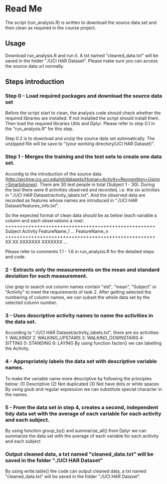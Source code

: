 # Read Me
The script (run_analysis.R) is written to download the source data set and then clean as required in the course project.

## Usage
Download run_analysis.R and run it. A txt named "cleaned_data.txt" will be saved in the folder "./UCI HAR Dataset". Please make sure you can access the source data url normally.

## Steps introduction

### Step 0 - Load required packages and download the source data set
Before the script start to clean, the analysis code should check whether the required libraries are installed. If not installed the script should install them. Then load the required libraries Utils and Dplyr. Please refer to step 0.1 in the "run_analysis.R" for this step.

Step 0.2 is to download and unzip the source data set automatically. The unzipped file will be save to "(your working directory/UCI HAR Dataset)".

### Step 1 - Merges the training and the test sets to create one data set.

Accordig to the introduction of the source data (http://archive.ics.uci.edu/ml/datasets/Human+Activity+Recognition+Using+Smartphones). There are 30 test people in total (Subject 1 - 30). During the test there were 6 activities observed and recorded, i.e. the six activities in "./UCI HAR Dataset/activity_labels.txt". And the observed data are recorded as features whose names are introduced in "./UCI HAR Dataset/features_info.txt".

So the expected format of clean data should be as below (each variable a column and each observations a row):
  ++++++++++++++++++++++++++++++++++++++++++++++++++++
  Subject	Activity	FeatureName_1	...	FeatureName_n
++++++++++++++++++++++++++++++++++++++++++++++++++++
  XX       	XX       	XXXXXXX           		XXXXXXX
...

Please refer to comments 1.1 - 1.6 in run_analysis.R for the detailed steps and code.

### 2 - Extracts only the measurements on the mean and standard deviation for each measurement.
Use grep to search out column names contain "std", "mean", "Subject" or "Activity" to meet the requirements of task 2.
After getting selected the numbering of column names, we can subset the whole data set by the selected column number.

### 3 - Uses descriptive activity names to name the activities in the data set.
According to "./UCI HAR Dataset/activity_labels.txt", there are six activities:
  1: WALKINGf
2: WALKING_UPSTAIRS
3: WALKING_DOWNSTAIRS
4: SITTING
5: STANDING
6: LAYING
By using function factor() we can labelling the Activity.

### 4 - Appropriately labels the data set with descriptive variable names.
To make the variable name more descriptive by following the principles below:
  (1) Descriptive
(2) Not duplicated
(3) Not have dots or white spaces
By using gsub and regular expression we can substitute special character in the names.

### 5 - From the data set in step 4, creates a second, independent tidy data set with the average of each variable for each activity and each subject.
By using function group_by() and summarize_all() from Dplyr we can summarize the data set with the average of each variable for each acitivity and each subject
### Output cleaned data, a txt named "cleaned_data.txt" will be saved in the folder "./UCI HAR Dataset"
By using write.table() the code can output cleaned data, a txt named "cleaned_data.txt" will be saved in the folder "./UCI HAR Dataset".